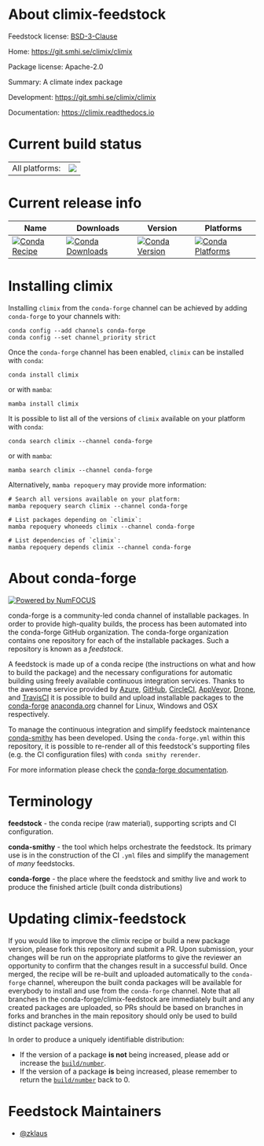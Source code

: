 About climix-feedstock
======================

Feedstock license: [BSD-3-Clause](https://github.com/conda-forge/climix-feedstock/blob/main/LICENSE.txt)

Home: https://git.smhi.se/climix/climix

Package license: Apache-2.0

Summary: A climate index package

Development: https://git.smhi.se/climix/climix

Documentation: https://climix.readthedocs.io

Current build status
====================


<table><tr><td>All platforms:</td>
    <td>
      <a href="https://dev.azure.com/conda-forge/feedstock-builds/_build/latest?definitionId=19293&branchName=main">
        <img src="https://dev.azure.com/conda-forge/feedstock-builds/_apis/build/status/climix-feedstock?branchName=main">
      </a>
    </td>
  </tr>
</table>

Current release info
====================

| Name | Downloads | Version | Platforms |
| --- | --- | --- | --- |
| [![Conda Recipe](https://img.shields.io/badge/recipe-climix-green.svg)](https://anaconda.org/conda-forge/climix) | [![Conda Downloads](https://img.shields.io/conda/dn/conda-forge/climix.svg)](https://anaconda.org/conda-forge/climix) | [![Conda Version](https://img.shields.io/conda/vn/conda-forge/climix.svg)](https://anaconda.org/conda-forge/climix) | [![Conda Platforms](https://img.shields.io/conda/pn/conda-forge/climix.svg)](https://anaconda.org/conda-forge/climix) |

Installing climix
=================

Installing `climix` from the `conda-forge` channel can be achieved by adding `conda-forge` to your channels with:

```
conda config --add channels conda-forge
conda config --set channel_priority strict
```

Once the `conda-forge` channel has been enabled, `climix` can be installed with `conda`:

```
conda install climix
```

or with `mamba`:

```
mamba install climix
```

It is possible to list all of the versions of `climix` available on your platform with `conda`:

```
conda search climix --channel conda-forge
```

or with `mamba`:

```
mamba search climix --channel conda-forge
```

Alternatively, `mamba repoquery` may provide more information:

```
# Search all versions available on your platform:
mamba repoquery search climix --channel conda-forge

# List packages depending on `climix`:
mamba repoquery whoneeds climix --channel conda-forge

# List dependencies of `climix`:
mamba repoquery depends climix --channel conda-forge
```


About conda-forge
=================

[![Powered by
NumFOCUS](https://img.shields.io/badge/powered%20by-NumFOCUS-orange.svg?style=flat&colorA=E1523D&colorB=007D8A)](https://numfocus.org)

conda-forge is a community-led conda channel of installable packages.
In order to provide high-quality builds, the process has been automated into the
conda-forge GitHub organization. The conda-forge organization contains one repository
for each of the installable packages. Such a repository is known as a *feedstock*.

A feedstock is made up of a conda recipe (the instructions on what and how to build
the package) and the necessary configurations for automatic building using freely
available continuous integration services. Thanks to the awesome service provided by
[Azure](https://azure.microsoft.com/en-us/services/devops/), [GitHub](https://github.com/),
[CircleCI](https://circleci.com/), [AppVeyor](https://www.appveyor.com/),
[Drone](https://cloud.drone.io/welcome), and [TravisCI](https://travis-ci.com/)
it is possible to build and upload installable packages to the
[conda-forge](https://anaconda.org/conda-forge) [anaconda.org](https://anaconda.org/)
channel for Linux, Windows and OSX respectively.

To manage the continuous integration and simplify feedstock maintenance
[conda-smithy](https://github.com/conda-forge/conda-smithy) has been developed.
Using the ``conda-forge.yml`` within this repository, it is possible to re-render all of
this feedstock's supporting files (e.g. the CI configuration files) with ``conda smithy rerender``.

For more information please check the [conda-forge documentation](https://conda-forge.org/docs/).

Terminology
===========

**feedstock** - the conda recipe (raw material), supporting scripts and CI configuration.

**conda-smithy** - the tool which helps orchestrate the feedstock.
                   Its primary use is in the construction of the CI ``.yml`` files
                   and simplify the management of *many* feedstocks.

**conda-forge** - the place where the feedstock and smithy live and work to
                  produce the finished article (built conda distributions)


Updating climix-feedstock
=========================

If you would like to improve the climix recipe or build a new
package version, please fork this repository and submit a PR. Upon submission,
your changes will be run on the appropriate platforms to give the reviewer an
opportunity to confirm that the changes result in a successful build. Once
merged, the recipe will be re-built and uploaded automatically to the
`conda-forge` channel, whereupon the built conda packages will be available for
everybody to install and use from the `conda-forge` channel.
Note that all branches in the conda-forge/climix-feedstock are
immediately built and any created packages are uploaded, so PRs should be based
on branches in forks and branches in the main repository should only be used to
build distinct package versions.

In order to produce a uniquely identifiable distribution:
 * If the version of a package **is not** being increased, please add or increase
   the [``build/number``](https://docs.conda.io/projects/conda-build/en/latest/resources/define-metadata.html#build-number-and-string).
 * If the version of a package **is** being increased, please remember to return
   the [``build/number``](https://docs.conda.io/projects/conda-build/en/latest/resources/define-metadata.html#build-number-and-string)
   back to 0.

Feedstock Maintainers
=====================

* [@zklaus](https://github.com/zklaus/)

